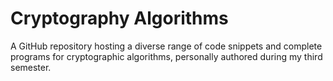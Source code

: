 # Cryptography Algorithms
A GitHub repository hosting a diverse range of code snippets and complete programs for cryptographic algorithms, personally authored during my third semester.
